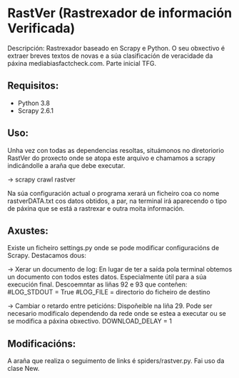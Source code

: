 # RastVer (Rastrexador de información Verificada)

Descripción: Rastrexador baseado en Scrapy e Python.
O seu obxectivo é extraer breves textos de novas
e a súa clasificación de veracidade da páxina 
mediabiasfactcheck.com. Parte inicial TFG.

Requisitos:
-----------------
- Python 3.8
- Scrapy 2.6.1


Uso:
-----------------
Unha vez con todas as dependencias resoltas, situámonos
no diretoriorio RastVer do proxecto onde se atopa este arquivo
e chamamos a scrapy indicándolle a araña que debe executar.

-> scrapy crawl rastver

Na súa configuración actual o programa xerará un ficheiro coa 
co nome rastverDATA.txt cos datos obtidos, a par, na terminal 
irá aparecendo o tipo de páxina que se está a rastrexar e outra 
moita información. 


Axustes:
-----------------
Existe un ficheiro settings.py onde se pode modificar configuracións de Scrapy. Destacamos dous:

-> Xerar un documento de log:
En lugar de ter a saída pola terminal obtemos un documento con todos 
estes datos. Especialmente útil para a súa execución final. Descoemntar 
as liñas 92 e 93 que conteñen:
#LOG_STDOUT = True
#LOG_FILE = directorio do ficheiro de destino

-> Cambiar o retardo entre peticións:
Dispoñeible na liña 29. Pode ser necesario modificalo dependendo da rede
onde se estea a executar ou se se modifica a páxina obxectivo.
DOWNLOAD_DELAY = 1

Modificacións:
-----------------
A araña que realiza o seguimento de links é spiders/rastver.py. Fai uso da clase New. 